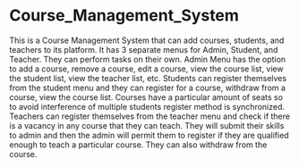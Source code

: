# Course_Management_System
This is a Course Management System that can add courses, students, and teachers to its platform.
It has 3 separate menus for Admin, Student, and Teacher. They can perform tasks on their own.
Admin Menu has the option to add a course, remove a course, edit a course, view the course list, view the student list, view the teacher list, etc.
Students can register themselves from the student menu and they can register for a course, withdraw from a course, view the course list. Courses have a particular amount of seats so to avoid interference of multiple students register method is synchronized.
Teachers can register themselves from the teacher menu and check if there is a vacancy in any course that they can teach. They will submit their skills to admin and then the admin will permit them to register if they are qualified enough to teach a particular course. They can also withdraw from the course.
